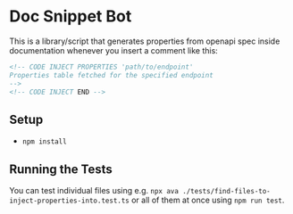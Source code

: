 # Doc Snippet Bot

This is a library/script that generates properties from openapi spec inside documentation
whenever you insert a comment like this:

```md
<!-- CODE INJECT PROPERTIES 'path/to/endpoint'
Properties table fetched for the specified endpoint
-->
<!-- CODE INJECT END -->
```

## Setup

- `npm install`


## Running the Tests

You can test individual files
using e.g. `npx ava ./tests/find-files-to-inject-properties-into.test.ts` or all of them at once using `npm run test`. 
